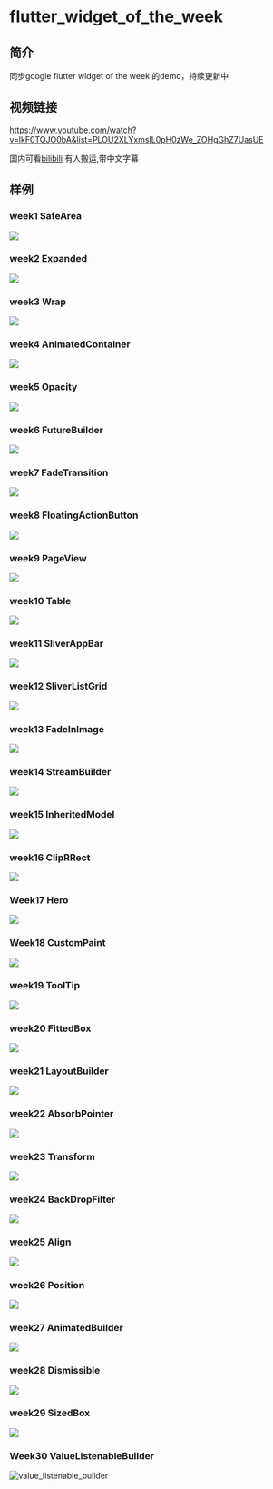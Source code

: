 # flutter_widget_of_the_week
## 简介
同步google flutter widget of the week 的demo，持续更新中
## 视频链接
https://www.youtube.com/watch?v=lkF0TQJO0bA&list=PLOU2XLYxmsIL0pH0zWe_ZOHgGhZ7UasUE

国内可看[bilibili](https://www.bilibili.com/video/av40410258) 有人搬运,带中文字幕
## 样例
### week1 SafeArea
![](../../../image/week1.png)
### week2 Expanded
![](../../../image/week2.png)
### week3 Wrap
![](../../../image/week3.png)
### week4 AnimatedContainer
![](../../../image/week4.png)
### week5 Opacity
![](../../../image/week5.png)
### week6 FutureBuilder
![](../../../image/week6.png)
### week7 FadeTransition
![](../../../image/week7.png)
### week8 FloatingActionButton
![](../../../image/week8.png)
### week9 PageView
![](../../../image/week9.png)
### week10 Table
![](../../../image/week10.png)
### week11 SliverAppBar
![](../../../image/week11.png)
### week12 SliverListGrid
![](../../../image/week12.png)
### week13 FadeInImage
![](../../../image/week13.png)
### week14 StreamBuilder
![](../../../image/week14.png)
### week15 InheritedModel

![](../../../image/week19.png)


### week16 ClipRRect
![](../../../image/week15.png)
### Week17 Hero 
![](../../../image/week18.png)
### Week18 CustomPaint

![](/workspace/flutter/Flutter-Notebook/image/week17.png)

### week19 ToolTip

![](../../../image/week16.png)

### week20 FittedBox
![](../../../image/week20.png)
### week21 LayoutBuilder

![](../../../image/week21.png)
### week22 AbsorbPointer
![](../../../image/week22.png)
### week23 Transform
![](../../../image/week23.png)
### week24 BackDropFilter
![](../../../image/week24.png)
### week25 Align
![](../../../image/week25.png)
### week26 Position
![](../../../image/week26.png)
### week27 AnimatedBuilder
![](../../../image/week27.png)
### week28 Dismissible
![](../../../image/week28.png)
### week29 SizedBox
![](../../../image/week29.png)

### Week30 ValueListenableBuilder

![value_listenable_builder](/workspace/flutter/Flutter-Notebook/image/value_listenable_builder.gif)